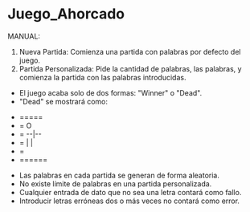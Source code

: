 # Juego_Ahorcado

MANUAL:

1. Nueva Partida: Comienza una partida con palabras por defecto del juego.
2. Partida Personalizada: Pide la cantidad de palabras, las palabras, y comienza la partida con las palabras introducidas.

* El juego acaba solo de dos formas: "Winner" o "Dead".
* "Dead" se mostrará como:
- =====
- =   O
- = --|--
- =  | |
- =
- ======
* Las palabras en cada partida se generan de forma aleatoria.
* No existe límite de palabras en una partida personalizada.
* Cualquier entrada de dato que no sea una letra contará como fallo.
* Introducir letras erróneas dos o más veces no contará como error.
